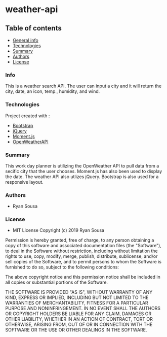 # weather-api

## Table of contents
- [General info](#Info)
- [Technologies](#Technologies)
- [Summary](#Summary)
- [Authors](#Authors)
- [License](#License)

### Info

This is a weather search API. The user can input a city and it will return the city, date, an icon, temp., humidity, and wind.

### Technologies

Project created with :

- [Bootstrap](https://getbootstrap.com/)
- [jQuery](https://jquery.com/)
- [Moment.js](https://momentjs.com/)
- [OpenWeatherAPI](https://openweathermap.org/api)

### Summary

This work day planner is utilizing the OpenWeather API to pull data from a secific city that the user chooses. Moment.js has also been used to display the date. The weather API also utlizes jQuery. Bootstrap is also used for a responsive layout.

### Authors

- Ryan Sousa

### License

- MIT License Copyright (c) 2019 Ryan Sousa

Permission is hereby granted, free of charge, to any person obtaining a copy
of this software and associated documentation files (the "Software"), to deal
in the Software without restriction, including without limitation the rights
to use, copy, modify, merge, publish, distribute, sublicense, and/or sell
copies of the Software, and to permit persons to whom the Software is
furnished to do so, subject to the following conditions:

The above copyright notice and this permission notice shall be included in all
copies or substantial portions of the Software.

THE SOFTWARE IS PROVIDED "AS IS", WITHOUT WARRANTY OF ANY KIND, EXPRESS OR
IMPLIED, INCLUDING BUT NOT LIMITED TO THE WARRANTIES OF MERCHANTABILITY,
FITNESS FOR A PARTICULAR PURPOSE AND NONINFRINGEMENT. IN NO EVENT SHALL THE
AUTHORS OR COPYRIGHT HOLDERS BE LIABLE FOR ANY CLAIM, DAMAGES OR OTHER
LIABILITY, WHETHER IN AN ACTION OF CONTRACT, TORT OR OTHERWISE, ARISING FROM,
OUT OF OR IN CONNECTION WITH THE SOFTWARE OR THE USE OR OTHER DEALINGS IN THE
SOFTWARE.